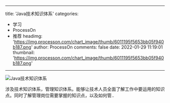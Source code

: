 
---
title: 'Java技术知识体系'
categories: 
 - 学习
 - ProcessOn
 - 推荐
headimg: 'https://img.processon.com/chart_image/thumb/6011195f5653bb05f940b187.png'
author: ProcessOn
comments: false
date: 2022-01-29 11:19:01
thumbnail: 'https://img.processon.com/chart_image/thumb/6011195f5653bb05f940b187.png'
---

<div>   
<img class="thumb" alt="Java技术知识体系" src="https://img.processon.com/chart_image/thumb/6011195f5653bb05f940b187.png" referrerpolicy="no-referrer">
<p>涉及技术知识体系，管理知识体系。能够让技术人员全面了解工作中要运用的知识点。同时了解管理岗位需要掌握的知识点，以及如何管..</p>  
</div>
            